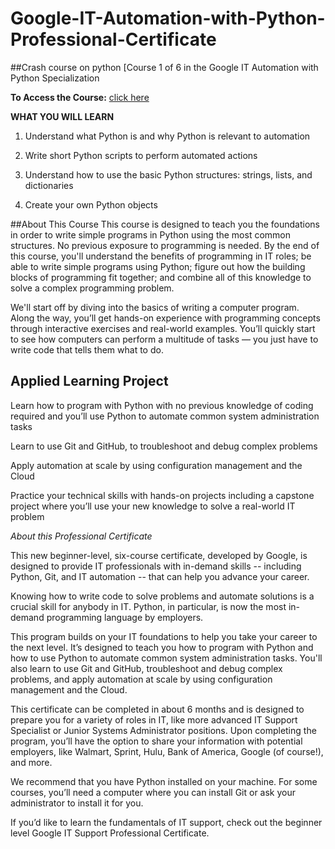 # Google-IT-Automation-with-Python-Professional-Certificate
##Crash course on python [Course 1 of 6 in the Google IT Automation with Python Specialization

**To Access the Course:** [click here](https://www.coursera.org/learn/python-crash-course/)

**WHAT YOU WILL LEARN**

1) Understand what Python is and why Python is relevant to automation

2) Write short Python scripts to perform automated actions

3) Understand how to use the basic Python structures: strings, lists, and dictionaries

4) Create your own Python objects

##About This Course
This course is designed to teach you the foundations in order to write simple programs in Python using the most common structures. No previous exposure to programming is needed. By the end of this course, you'll understand the benefits of programming in IT roles; be able to write simple programs using Python; figure out how the building blocks of programming fit together; and combine all of this knowledge to solve a complex programming problem. 

We'll start off by diving into the basics of writing a computer program. Along the way, you’ll get hands-on experience with programming concepts through interactive exercises and real-world examples. You’ll quickly start to see how computers can perform a multitude of tasks — you just have to write code that tells them what to do.

## Applied Learning Project

Learn how to program with Python with no previous knowledge of coding required and you’ll use Python to automate common system administration 
tasks

Learn to use Git and GitHub, to troubleshoot and debug complex problems

Apply automation at scale by using configuration management and the Cloud

Practice your technical skills with hands-on projects including a capstone project where you’ll use your new knowledge to solve a real-world 
IT problem

*About this Professional Certificate*

This new beginner-level, six-course certificate, developed by Google, is designed to provide IT professionals with in-demand skills -- including 
Python, Git, and IT automation -- that can help you advance your career.

Knowing how to write code to solve problems and automate solutions is a crucial skill for anybody in IT. Python, in particular, is now the most 
in-demand programming language by employers.

This program builds on your IT foundations to help you take your career to the next level. It’s designed to teach you how to program with Python 
and how to use Python to automate common system administration tasks. You'll also learn to use Git and GitHub, troubleshoot and debug complex 
problems, and apply automation at scale by using configuration management and the Cloud.

This certificate can be completed in about 6 months and is designed to prepare you for a variety of roles in IT, like more advanced IT Support 
Specialist or Junior Systems Administrator positions. Upon completing the program, you’ll have the option to share your information with potential 
employers, like Walmart, Sprint, Hulu, Bank of America, Google (of course!), and more.

We recommend that you have Python installed on your machine. For some courses, you’ll need a computer where you can install Git or ask your administrator to install it for you.

If you’d like to learn the fundamentals of IT support, check out the beginner level Google IT Support Professional Certificate.

